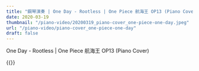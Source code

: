 ```yaml
---
title: "鋼琴演奏 | One Day - Rootless | One Piece 航海王 OP13 (Piano Cover)"
date: 2020-03-19
thumbnail: "/piano-video/20200319_piano-cover_one-piece-one-day.jpeg"
url: "/piano-video/piano-cover_one-piece-one-day"
draft: false
---
```


One Day - Rootless | One Piece 航海王 OP13 (Piano Cover)

{{<youtube VPf6USqQexg>}}

